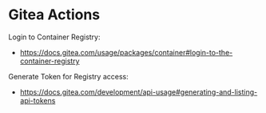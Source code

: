 # Gitea Actions

Login to Container Registry:

- <https://docs.gitea.com/usage/packages/container#login-to-the-container-registry>

Generate Token for Registry access:

- <https://docs.gitea.com/development/api-usage#generating-and-listing-api-tokens>
